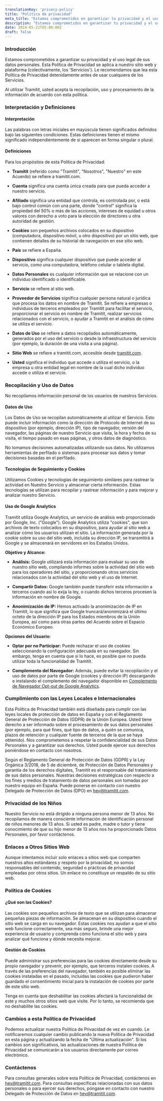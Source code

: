 ```yaml
---
translationKey: 'privacy-policy'
title: "Política de privacidad"
meta_title: "Estamos comprometidos en garantizar tu privacidad y el uso legal de tus datos personales, tanto en nuestro sitio web como en nuestra plataforma."
description: "Estamos comprometidos en garantizar tu privacidad y el uso legal de tus datos personales, tanto en nuestro sitio web como en nuestra plataforma."
date: 2024-05-22T05:00:00Z
draft: false
---
```


### Introducción

Estamos comprometidos a garantizar su privacidad y el uso legal de sus datos personales. Esta Política de Privacidad se aplica a nuestro sitio web y plataforma (colectivamente, los 'Servicios'). Le recomendamos que lea esta Política de Privacidad detenidamente antes de usar cualquiera de los Servicios.

Al utilizar Tramitit, usted acepta la recopilación, uso y procesamiento de la información de acuerdo con esta política.

### Interpretación y Definiciones

#### Interpretación

Las palabras con letras iniciales en mayúscula tienen significados definidos bajo las siguientes condiciones. Estas definiciones tienen el mismo significado independientemente de si aparecen en forma singular o plural.

#### Definiciones

Para los propósitos de esta Política de Privacidad:

- **Tramitit** (referido como "Tramitit", "Nosotros", "Nuestro" en este Acuerdo) se refiere a tramitit.com.

- **Cuenta** significa una cuenta única creada para que pueda acceder a nuestro servicio.
- **Afiliado** significa una entidad que controla, es controlada por, o está bajo control común con una parte, donde "control" significa la propiedad del 50% o más de las acciones, intereses de equidad u otros valores con derecho a voto para la elección de directores u otra autoridad de gestión.
- **Cookies** son pequeños archivos colocados en su dispositivo (computadora, dispositivo móvil, u otro dispositivo) por un sitio web, que contienen detalles de su historial de navegación en ese sitio web.
- **País** se refiere a España.
- **Dispositivo** significa cualquier dispositivo que puede acceder al servicio, como una computadora, teléfono celular o tableta digital.
- **Datos Personales** es cualquier información que se relacione con un individuo identificado o identificable.
- **Servicio** se refiere al sitio web.
- **Proveedor de Servicios** significa cualquier persona natural o jurídica que procesa los datos en nombre de Tramitit. Se refiere a empresas o individuos de terceros empleados por Tramitit para facilitar el servicio, proporcionar el servicio en nombre de Tramitit, realizar servicios relacionados con el servicio, o ayudar a Tramitit en el análisis de cómo se utiliza el servicio.
- **Datos de Uso** se refiere a datos recopilados automáticamente, generados por el uso del servicio o desde la infraestructura del servicio (por ejemplo, la duración de una visita a una página).
- **Sitio Web** se refiere a tramitit.com, accesible desde [tramitit.com](https://tramitit.com/).
- **Usted** significa el individuo que accede o utiliza el servicio, o la empresa u otra entidad legal en nombre de la cual dicho individuo accede o utiliza el servicio.

### Recopilación y Uso de Datos

No recopilamos información personal de los usuarios de nuestros Servicios.

#### Datos de Uso

Los Datos de Uso se recopilan automáticamente al utilizar el Servicio. Esto puede incluir información como la dirección de Protocolo de Internet de su dispositivo (por ejemplo, dirección IP), tipo de navegador, versión del navegador, las páginas de nuestro Servicio que visita, la hora y fecha de su visita, el tiempo pasado en esas páginas, y otros datos de diagnóstico.

No tomamos decisiones automatizadas utilizando sus datos. No utilizamos herramientas de perfilado o sistemas para procesar sus datos y tomar decisiones basadas en el perfilado.

#### Tecnologías de Seguimiento y Cookies

Utilizamos Cookies y tecnologías de seguimiento similares para rastrear la actividad en Nuestro Servicio y almacenar cierta información. Estas tecnologías se utilizan para recopilar y rastrear información y para mejorar y analizar nuestro Servicio.

#### Uso de Google Analytics

Tramitit utiliza Google Analytics, un servicio de análisis web proporcionado por Google, Inc. ("Google"). Google Analytics utiliza "cookies", que son archivos de texto colocados en su dispositivo, para ayudar al sitio web a analizar cómo los usuarios utilizan el sitio. La información generada por la cookie sobre su uso del sitio web, incluida su dirección IP, se transmitirá a Google y se almacenará en servidores en los Estados Unidos.

**Objetivo y Alcance:**

- **Análisis:** Google utilizará esta información para evaluar su uso de nuestro sitio web, compilando informes sobre la actividad del sitio web para los operadores del sitio, y proporcionando otros servicios relacionados con la actividad del sitio web y el uso de Internet.

- **Compartir Datos:** Google también puede transferir esta información a terceros cuando así lo exija la ley, o cuando dichos terceros procesen la información en nombre de Google.
- **Anonimización de IP:** Hemos activado la anonimización de IP en Tramitit, lo que significa que Google truncará/anonimizará el último octeto de la dirección IP para los Estados miembros de la Unión Europea, así como para otras partes del Acuerdo sobre el Espacio Económico Europeo.

**Opciones del Usuario:**

- **Optar por no Participar:** Puede rechazar el uso de cookies seleccionando la configuración adecuada en su navegador. Sin embargo, tenga en cuenta que si lo hace, es posible que no pueda utilizar toda la funcionalidad de Tramitit.

- **Complemento del Navegador:** Además, puede evitar la recopilación y el uso de datos por parte de Google (cookies y dirección IP) descargando e instalando el complemento del navegador disponible en [Complemento de Navegador Opt-out de Google Analytics](https://tools.google.com/dlpage/gaoptout/).

### Cumplimiento con las Leyes Locales e Internacionales

Esta Política de Privacidad también está diseñada para cumplir con las leyes locales de protección de datos en España y con el Reglamento General de Protección de Datos (GDPR) de la Unión Europea. Usted tiene derecho a ser informado sobre el procesamiento de sus datos personales (por ejemplo, para qué fines, qué tipo de datos, a quién se comunica, plazos de retención y cualquier fuente de terceros de la que se haya obtenido). Nos comprometemos a respetar la confidencialidad de sus Datos Personales y a garantizar sus derechos. Usted puede ejercer sus derechos poniéndose en contacto con nosotros.

Según el Reglamento General de Protección de Datos (GDPR) y la Ley Orgánica 3/2018, de 5 de diciembre, de Protección de Datos Personales y garantía de los derechos digitales, Tramitit es el responsable del tratamiento de sus datos personales. Nuestras decisiones estratégicas con respecto a los fines y medios de tratamiento de datos personales son tomadas por nuestro equipo en España. Puede ponerse en contacto con nuestro Delegado de Protección de Datos (DPO) en hey@tramitit.com.

### Privacidad de los Niños

Nuestro Servicio no está dirigido a ninguna persona menor de 13 años. No recopilamos de manera consciente información de identificación personal de niños menores de 13 años. Si usted es padre, madre o tutor y tiene conocimiento de que su hijo menor de 13 años nos ha proporcionado Datos Personales, por favor contáctenos.

### Enlaces a Otros Sitios Web

Aunque intentamos incluir solo enlaces a sitios web que comparten nuestros altos estándares y respeto por la privacidad, no somos responsables del contenido, seguridad o prácticas de privacidad empleadas por otros sitios. Un enlace no constituye un respaldo de su sitio web.

### Política de Cookies

#### ¿Qué son las Cookies?

Las cookies son pequeños archivos de texto que se utilizan para almacenar pequeñas piezas de información. Se almacenan en su dispositivo cuando el sitio web se carga en su navegador. Estas cookies nos ayudan a que el sitio web funcione correctamente, sea más seguro, brinde una mejor experiencia de usuario y comprenda cómo funciona el sitio web y para analizar qué funciona y dónde necesita mejorar.

#### Gestión de Cookies

Puede administrar sus preferencias para las cookies directamente desde su propio navegador y prevenir, por ejemplo, que terceros instalen cookies. A través de las preferencias del navegador, también es posible eliminar las cookies instaladas en el pasado, incluidas las cookies que pudieron haber guardado el consentimiento inicial para la instalación de cookies por parte de este sitio web.

Tenga en cuenta que deshabilitar las cookies afectará la funcionalidad de este y muchos otros sitios web que visite. Por lo tanto, se recomienda que no deshabilite las cookies.

### Cambios a esta Política de Privacidad

Podemos actualizar nuestra Política de Privacidad de vez en cuando. Le notificaremos cualquier cambio publicando la nueva Política de Privacidad en esta página y actualizando la fecha de "Última actualización". Si los cambios son significativos, las actualizaciones de nuestra Política de Privacidad se comunicarán a los usuarios directamente por correo electrónico.

### Contáctenos

Para consultas generales sobre esta Política de Privacidad, contáctenos en hey@tramitit.com. Para consultas específicas relacionadas con sus datos personales o para ejercer sus derechos, póngase en contacto con nuestro Delegado de Protección de Datos en hey@tramitit.com.